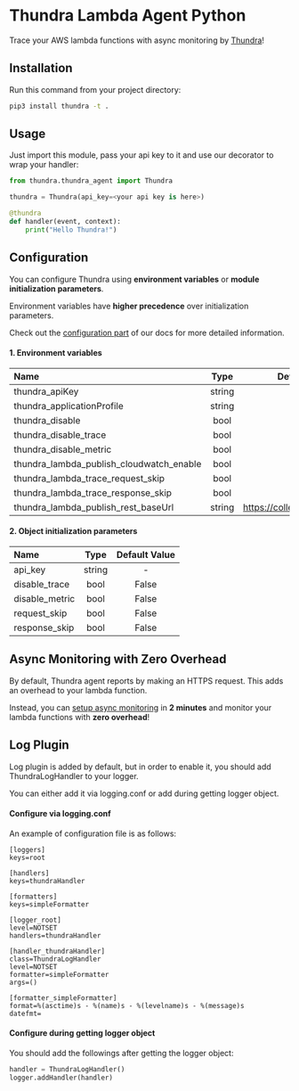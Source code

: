 # Thundra Lambda Agent Python

Trace your AWS lambda functions with async monitoring by [Thundra](https://www.thundra.io//)!

## Installation

Run this command from your project directory:
```bash
pip3 install thundra -t .
```
## Usage

Just import this module, pass your api key to it and use our decorator to wrap your handler:
```python
from thundra.thundra_agent import Thundra

thundra = Thundra(api_key=<your api key is here>)

@thundra
def handler(event, context):
    print("Hello Thundra!")
```

## Configuration
You can configure Thundra using **environment variables** or **module initialization parameters**.

Environment variables have **higher precedence** over initialization parameters.

Check out the [configuration part](https://docs.thundra.io/docs/python-configuration) of our docs for more detailed information.

#### 1. Environment variables

| Name                                     | Type   |          Default Value           |
|:-----------------------------------------|:------:|:--------------------------------:|
| thundra_apiKey                           | string |                -                 |
| thundra_applicationProfile               | string |             default              |
| thundra_disable                          |  bool  |              false               |
| thundra_disable_trace                    |  bool  |              false               |
| thundra_disable_metric                   |  bool  |              false               |
| thundra_lambda_publish_cloudwatch_enable |  bool  |              false               |
| thundra_lambda_trace_request_skip        |  bool  |              false               |
| thundra_lambda_trace_response_skip       |  bool  |              false               |
| thundra_lambda_publish_rest_baseUrl      | string | https://collector.thundra.io/api |



#### 2. Object initialization parameters

| Name            | Type   | Default Value |
|:----------------|:------:|:-------------:|
| api_key          | string |       -       |
| disable_trace   |  bool  |     False     |
| disable_metric  |  bool  |     False     |
| request_skip    |  bool  |     False     |
| response_skip   |  bool  |     False     |


## Async Monitoring with Zero Overhead
By default, Thundra agent reports by making an HTTPS request. This adds an overhead to your lambda function.

Instead, you can [setup async monitoring](https://docs.thundra.io/docs/how-to-setup-async-monitoring) in **2 minutes** and monitor your lambda functions with **zero overhead**!

## Log Plugin
Log plugin is added by default, but in order to enable it, you should add ThundraLogHandler to your logger.

You can either add it via logging.conf or add during getting logger object.

#### Configure via logging.conf
An example of configuration file is as follows:

```
[loggers]
keys=root

[handlers]
keys=thundraHandler

[formatters]
keys=simpleFormatter

[logger_root]
level=NOTSET
handlers=thundraHandler

[handler_thundraHandler]
class=ThundraLogHandler
level=NOTSET
formatter=simpleFormatter
args=()

[formatter_simpleFormatter]
format=%(asctime)s - %(name)s - %(levelname)s - %(message)s
datefmt=
```

#### Configure during getting logger object
You should add the followings after getting the logger object:
```python
handler = ThundraLogHandler()
logger.addHandler(handler)
```